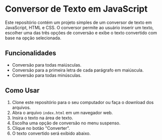 # Conversor de Texto em JavaScript

Este repositório contém um projeto simples de um conversor de texto em JavaScript, HTML e CSS. O conversor permite ao usuário inserir um texto, escolher uma das três opções de conversão e exibe o texto convertido com base na opção selecionada.

## Funcionalidades

- Conversão para todas maiúsculas.
- Conversão para a primeira letra de cada parágrafo em maiúscula.
- Conversão para todas minúsculas.

## Como Usar

1. Clone este repositório para o seu computador ou faça o download dos arquivos.
2. Abra o arquivo `index.html` em um navegador web.
3. Insira o texto na área de texto.
4. Escolha uma opção de conversão no menu suspenso.
5. Clique no botão "Converter".
6. O texto convertido será exibido abaixo.
